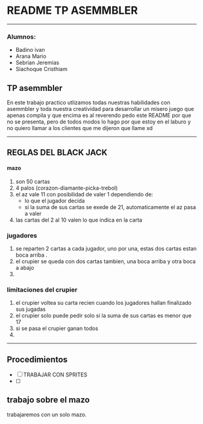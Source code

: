 # README TP ASEMMBLER
---
### Alumnos:
  - Badino ivan
  - Arana Mario
  - Sebrian Jeremias
  - Siachoque Cristhiam

  
## TP asemmbler 

En este trabajo practico utlizamos todas nuestras habilidades con asemmbler y toda nuestra creatividad para desarrollar un misero juego que apenas compila y que encima es al reverendo pedo este README por que no se presenta, pero de todos modos lo  hago por que estoy en el laburo y no quiero llamar a los clientes que me dijeron que llame xd 

---

## REGLAS DEL BLACK JACK

#### mazo
  1. son 50 cartas
  2. 4 palos (corazon-diamante-picka-trebol)
  3. el az vale 11 con posibilidad de valer 1 dependiendo de:
        - lo que el jugador decida
        - si la suma de sus cartas se exede de 21, automaticamente el az pasa a valer 
  4. las cartas del 2 al 10 valen lo que indica en la carta

### jugadores
  1. se reparten 2 cartas a cada jugador, uno por una, estas dos cartas estan boca arriba .
  2. el crupier se queda con dos cartas tambien, una boca arriba y otra boca a abajo
  3. 

### limitaciones del crupier
  1. el crupier voltea su carta recien cuando los jugadores hallan finalizado sus jugadas 
  2. el crupier solo puede pedir solo si la suma de sus cartas es menor que 17
  3. si se pasa el crupier ganan todos
  4. 

---

## Procedimientos
- [ ] TRABAJAR CON SPRITES
- [ ] 

## trabajo sobre el mazo

trabajaremos con un solo mazo.
